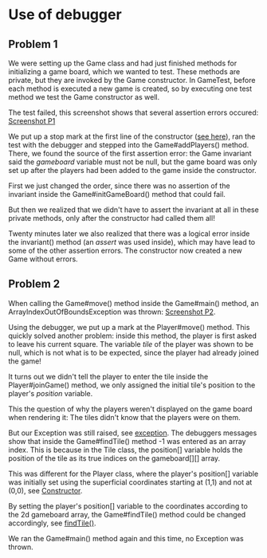 # Use of debugger

## Problem 1

We were setting up the Game class and had just finished methods for initializing
a game board, which we wanted to test. These methods are private, but they are invoked
by the Game constructor. In GameTest, before each method is executed a new game
is created, so by executing one test method we test the Game constructor
as well.

The test failed, this screenshot shows that several assertion errors occured:
[Screenshot P1](debugger1.PNG)

We put up a stop mark at the first line of the constructor ([see here](stop1.PNG)), 
ran the test with the debugger and stepped into the Game#addPlayers() method.
There, we found the source of the first assertion error: the Game
invariant said the *gameboard* variable must not be null,
but the game board was only set up after the players had been added
to the game inside the constructor.

First we just changed the order, since there was no assertion of 
the invariant inside the Game#initGameBoard() method that could fail.

But then we realized that we didn't have to assert the invariant at
all in these private methods, only after the constructor had called 
them all!

Twenty minutes later we also realized that there was a logical error
inside the invariant() method (an *assert* was used inside), which may have lead to some of the 
other assertion errors.
The constructor now created a new Game without errors.


## Problem 2

When calling the Game#move() method
inside the Game#main() method, 
an ArrayIndexOutOfBoundsException was thrown: [Screenshot P2](debugger4.PNG).

Using the debugger, we put up a mark at the Player#move() method.
This quickly solved another problem: inside this method, the player is first
asked to leave his current square. The variable *tile* of the player was
shown to be null, which is not what is to be expected, since the
player had already joined the game!

It turns out we didn't tell the player to enter the tile
inside the Player#joinGame() method, we only assigned the initial
tile's position to the player's *position* variable.

This the question of why the players weren't displayed on 
the game board when rendering it: The tiles didn't know that
the players were on them.

But our Exception was still raised, see [exception](outOfBoundsException4.PNG).
The debuggers messages show that inside the Game#findTile() method
-1 was entered as an array index. This is because in the 
Tile class, the position[] variable holds the position of the 
tile as its true indices on the gameboard[][] array.

This was different for the Player class, where the player's 
position[] variable was initially set using the 
superficial coordinates starting at (1,1) and not at (0,0), see
[Constructor](playerConstructor4.PNG).

By setting the player's position[] variable to the
coordinates according to the 2d gameboard array, the 
Game#findTile() method could be changed accordingly, see
[findTile()](findTileXY.PNG).

We ran the Game#main() method again and this time, no 
Exception was thrown.




